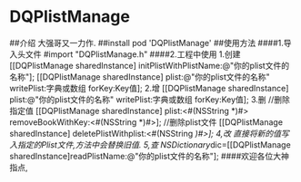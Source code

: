 # DQPlistManage
##介绍
大强哥又一力作.
##install
pod 'DQPlistManage'
##使用方法
####1.导入头文件
#import "DQPlistManage.h"
####2.工程中使用
1.创建
    [[DQPlistManage sharedInstance] initPlistWithPlistName:@"你的plist文件的名称"];
    [[DQPlistManage sharedInstance] plist:@"你的plist文件的名称" writePlist:字典或数组 forKey:Key值];
2.增
    [[DQPlistManage sharedInstance] plist:@"你的plist文件的名称" writePlist:字典或数组 forKey:Key值];
3.删
    //删除指定值
    [[DQPlistManage sharedInstance] plist:<#(NSString *)#> removeBookWithKey:<#(NSString *)#>];
    //删除plist文件
    [[DQPlistManage sharedInstance] deletePlistWithplist:<#(NSString *)#>];
4,改
    直接将新的值写入指定的Plist文件,方法中会替换旧值.
5,查
    NSDictionary*dic=[[DQPlistManage sharedInstance]readPlistName:@"你的plist文件的名称"];
####欢迎各位大神指点,
    
    
